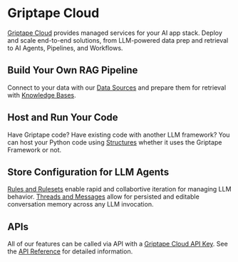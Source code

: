 # Griptape Cloud

[Griptape Cloud](https://cloud.griptape.ai/) provides managed services for your AI app stack. Deploy and scale end-to-end solutions, from LLM-powered data prep and retrieval to AI Agents, Pipelines, and Workflows.

## Build Your Own RAG Pipeline

Connect to your data with our [Data Sources](data-sources/create-data-source.md) and prepare them for retrieval with [Knowledge Bases](knowledge-bases/create-knowledge-base.md).

## Host and Run Your Code

Have Griptape code? Have existing code with another LLM framework? You can host your Python code using [Structures](structures/create-structure.md) whether it uses the Griptape Framework or not.

## Store Configuration for LLM Agents

[Rules and Rulesets](rules/rulesets.md) enable rapid and collabortive iteration for managing LLM behavior. [Threads and Messages](threads/threads.md) allow for persisted and editable conversation memory across any LLM invocation.

## APIs

All of our features can be called via API with a [Griptape Cloud API Key](https://cloud.griptape.ai/configuration/api-keys). See the [API Reference](api/api-reference.md) for detailed information.
